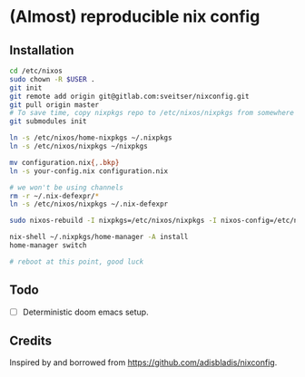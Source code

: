 # (Almost) reproducible nix config

## Installation

```bash
cd /etc/nixos
sudo chown -R $USER .
git init
git remote add origin git@gitlab.com:sveitser/nixconfig.git
git pull origin master
# To save time, copy nixpkgs repo to /etc/nixos/nixpkgs from somewhere close.
git submodules init

ln -s /etc/nixos/home-nixpkgs ~/.nixpkgs
ln -s /etc/nixos/nixpkgs ~/nixpkgs

mv configuration.nix{,.bkp}
ln -s your-config.nix configuration.nix

# we won't be using channels
rm -r ~/.nix-defexpr/*
ln -s /etc/nixos/nixpkgs ~/.nix-defexpr

sudo nixos-rebuild -I nixpkgs=/etc/nixos/nixpkgs -I nixos-config=/etc/nixos/configuration.nix switch

nix-shell ~/.nixpkgs/home-manager -A install
home-manager switch

# reboot at this point, good luck
```

## Todo
- [ ] Deterministic doom emacs setup.

## Credits

Inspired by and borrowed from https://github.com/adisbladis/nixconfig.
